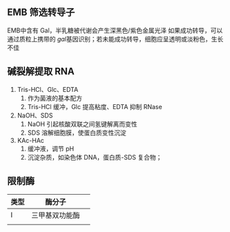 ## EMB 筛选转导子
EMB中含有 Gal，半乳糖被代谢会产生深黑色/紫色金属光泽
如果成功转导，可以通过质粒上携带的 *gal*基因识别；若未能成功转导，细胞应呈透明或淡粉色，生长不佳
## 碱裂解提取 RNA
1. Tris-HCl、Glc、EDTA
	1. 作为菌液的基本配方
	2. Tris-HCl 缓冲，Glc 提高粘度、EDTA 抑制 RNase
2. NaOH、SDS
	1. NaOH 引起核酸双联之间氢键解离而变性
	2. SDS 溶解细胞膜，使蛋白质变性沉淀 
3. KAc-HAc
	1. 缓冲液，调节 pH
	2. 沉淀杂质，如染色体 DNA，蛋白质-SDS 复合物；

## 限制酶

| 类型  | 酶分子     |     |
| --- | ------- | --- |
| Ⅰ   | 三甲基双功能酶 |     |
|     |         |     |
